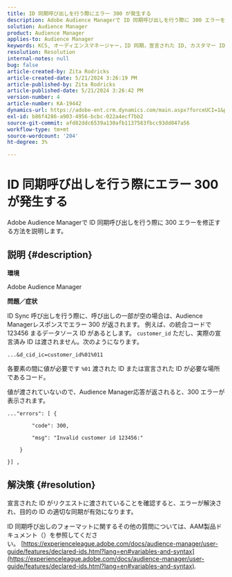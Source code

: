 ```yaml
---
title: ID 同期呼び出しを行う際にエラー 300 が発生する
description: Adobe Audience Managerで ID 同期呼び出しを行う際に 300 エラーを修正する方法を説明します。
solution: Audience Manager
product: Audience Manager
applies-to: Audience Manager
keywords: KCS, オーディエンスマネージャー，ID 同期，宣言された ID, カスタマー ID 同期，顧客 ID, オンライン同期
resolution: Resolution
internal-notes: null
bug: false
article-created-by: Zita Rodricks
article-created-date: 5/21/2024 3:26:19 PM
article-published-by: Zita Rodricks
article-published-date: 5/21/2024 3:26:42 PM
version-number: 4
article-number: KA-19442
dynamics-url: https://adobe-ent.crm.dynamics.com/main.aspx?forceUCI=1&pagetype=entityrecord&etn=knowledgearticle&id=3bb95b73-8617-ef11-9f89-6045bd06eea5
exl-id: b86f4286-a903-4956-bcbc-022a4ecf7bb2
source-git-commit: afd82ddc6539a130afb1137583fbcc93dd047a56
workflow-type: tm+mt
source-wordcount: '204'
ht-degree: 3%

---
```


# ID 同期呼び出しを行う際にエラー 300 が発生する


Adobe Audience Managerで ID 同期呼び出しを行う際に 300 エラーを修正する方法を説明します。

## 説明 {#description}


<b>環境</b>

Adobe Audience Manager

<b>問題／症状</b>

ID Sync 呼び出しを行う際に、呼び出しの一部が空の場合は、Audience Managerレスポンスでエラー 300 が返されます。 例えば、の統合コードで 123456 まるデータソース ID があるとします。 `customer_id` ただし、実際の宣言済み ID は渡されません。次のようになります。

`...&d_cid_ic=customer_id%01%011`

各要素の間に値が必要です `%01` 渡された ID または宣言された ID が必要な場所であるコード。

値が渡されていないので、Audience Manager応答が返されると、300 エラーが表示されます。




```
..."errors": [ {

        "code": 300,

        "msg": "Invalid customer id 123456:"

    }

}] ,
```





## 解決策 {#resolution}


宣言された ID がリクエストに渡されていることを確認すると、エラーが解決され、目的の ID の適切な同期が有効になります。

ID 同期呼び出しのフォーマットに関するその他の質問については、AAM製品ドキュメント（）を参照してください。 [https://experienceleague.adobe.com/docs/audience-manager/user-guide/features/declared-ids.html?lang=en#variables-and-syntax](https://experienceleague.adobe.com/docs/audience-manager/user-guide/features/declared-ids.html?lang=en#variables-and-syntax).
